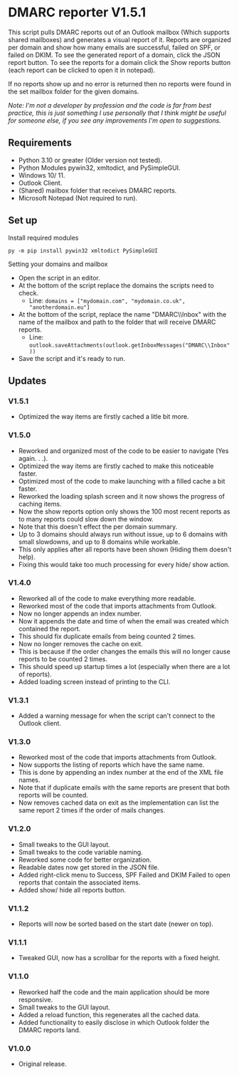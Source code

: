 # DMARC reporter V1.5.1

This script pulls DMARC reports out of an Outlook mailbox (Which supports shared mailboxes) and generates a visual report of it.
Reports are organized per domain and show how many emails are successful, failed on SPF, or failed on DKIM.
To see the generated report of a domain, click the JSON report button.
To see the reports for a domain click the Show reports button (each report can be clicked to open it in notepad).

If no reports show up and no error is returned then no reports were found in the set mailbox folder for the given domains.

_Note: I'm not a developer by profession and the code is far from best practice, this is just something I use personally that I think might be useful for someone else, if you see any improvements I'm open to suggestions._

## Requirements

* Python 3.10 or greater (Older version not tested).
* Python Modules pywin32, xmltodict, and PySimpleGUI.
* Windows 10/ 11.
* Outlook Client.
* (Shared) mailbox folder that receives DMARC reports.
* Microsoft Notepad (Not required to run).

## Set up

Install required modules

`py -m pip install pywin32 xmltodict PySimpleGUI`

Setting your domains and mailbox

* Open the script in an editor.
* At the bottom of the script replace the domains the scripts need to check.
  * Line: `domains = ["mydomain.com", "mydomain.co.uk", "anotherdomain.eu"]`
* At the bottom of the script, replace the name "DMARC\\\\Inbox" with the name of the mailbox and path to the folder that will receive DMARC reports.
  * Line: `outlook.saveAttachments(outlook.getInboxMessages("DMARC\\Inbox"))`
* Save the script and it's ready to run.

## Updates

### V1.5.1

* Optimized the way items are firstly cached a litle bit more.

### V1.5.0

* Reworked and organized most of the code to be easier to navigate (Yes again. . .).
* Optimized the way items are firstly cached to make this noticeable faster.
* Optimized most of the code to make launching with a filled cache a bit faster.
* Reworked the loading splash screen and it now shows the progress of caching items.
* Now the show reports option only shows the 100 most recent reports as to many reports could slow down the window.
* Note that this doesn't effect the per domain summary.
* Up to 3 domains should always run without issue, up to 6 domains with small slowdowns, and up to 8 domains while workable.
* This only applies after all reports have been shown (Hiding them doesn't help).
* Fixing this would take too much processing for every hide/ show action.

### V1.4.0

* Reworked all of the code to make everything more readable.
* Reworked most of the code that imports attachments from Outlook.
* Now no longer appends an index number.
* Now it appends the date and time of when the email was created which contained the report.
* This should fix duplicate emails from being counted 2 times.
* Now no longer removes the cache on exit.
* This is because if the order changes the emails this will no longer cause reports to be counted 2 times.
* This should speed up startup times a lot (especially when there are a lot of reports).
* Added loading screen instead of printing to the CLI.

### V1.3.1

* Added a warning message for when the script can't connect to the Outlook client.

### V1.3.0

* Reworked most of the code that imports attachments from Outlook.
* Now supports the listing of reports which have the same name.
* This is done by appending an index number at the end of the XML file names.
* Note that if duplicate emails with the same reports are present that both reports will be counted.
* Now removes cached data on exit as the implementation can list the same report 2 times if the order of mails changes.

### V1.2.0

* Small tweaks to the GUI layout.
* Small tweaks to the code variable naming.
* Reworked some code for better organization.
* Readable dates now get stored in the JSON file.
* Added right-click menu to Success, SPF Failed and DKIM Failed to open reports that contain the associated items.
* Added show/ hide all reports button.

### V1.1.2

* Reports will now be sorted based on the start date (newer on top).

### V1.1.1

* Tweaked GUI, now has a scrollbar for the reports with a fixed height.

### V1.1.0

* Reworked half the code and the main application should be more responsive.
* Small tweaks to the GUI layout.
* Added a reload function, this regenerates all the cached data.
* Added functionality to easily disclose in which Outlook folder the DMARC reports land.

### V1.0.0

* Original release.
